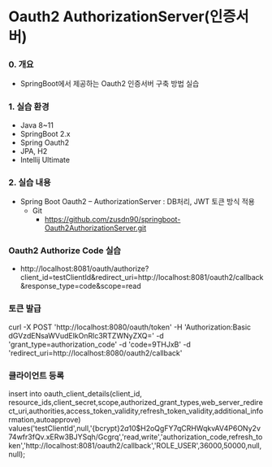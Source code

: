 # Oauth2 AuthorizationServer(인증서버) 

### 0. 개요
- SpringBoot에서 제공하는 Oauth2 인증서버 구축 방법 실습
    
### 1. 실습 환경
- Java 8~11
- SpringBoot 2.x
- Spring Oauth2
- JPA, H2
- Intellij Ultimate

### 2. 실습 내용
- Spring Boot Oauth2 – AuthorizationServer : DB처리, JWT 토큰 방식 적용
    - Git
        - https://github.com/zusdn90/springboot-Oauth2AuthorizationServer.git

### Oauth2 Authorize Code 실습
- http://localhost:8081/oauth/authorize?client_id=testClientId&redirect_uri=http://localhost:8081/oauth2/callback&response_type=code&scope=read

### 토큰 발급
curl -X POST 
'http://localhost:8080/oauth/token' 
-H 'Authorization:Basic dGVzdENsaWVudElkOnRlc3RTZWNyZXQ=' 
-d 'grant_type=authorization_code' 
-d 'code=9THJxB' 
-d 'redirect_uri=http://localhost:8080/oauth2/callback'

### 클라이언트 등록
insert into oauth_client_details(client_id, resource_ids,client_secret,scope,authorized_grant_types,web_server_redirect_uri,authorities,access_token_validity,refresh_token_validity,additional_information,autoapprove) values('testClientId',null,'{bcrypt}$2a$10$H2oQgFY7qCRHWqkvAV4P6ONy2v74wfr3fQv.xERw3BJYSqh/Gcgrq','read,write','authorization_code,refresh_token','http://localhost:8081/oauth2/callback','ROLE_USER',36000,50000,null,null);
       
